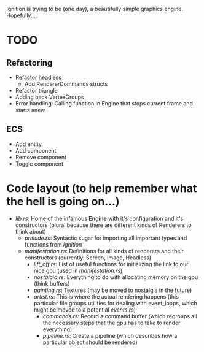Ignition is trying to be (one day), a beautifully simple graphics engine. Hopefully....

# TODO
## Refactoring
- Refactor headless
  - Add RendererCommands structs
- Refactor triangle
- Adding back VertexGroups
- Error handling: Calling function in Engine that stops current frame and starts anew

## ECS
- Add entity
- Add component
- Remove component
- Toggle component
 
# Code layout (to help remember what the hell is going on...)
- *lib.rs*: Home of the infamous **Engine** with it's configuration and it's constructors (plural because there are different kinds of Renderers to think about)
  - *prelude.rs*: Syntactic sugar for importing all important types and functions from *ignition*
  - *manifestation.rs*: Definitions for all kinds of renderers and their constructors (currently: Screen, Image, Headless)
    - *lift_off.rs*: List of useful functions for initializing the link to our nice gpu (used in *manifestation.rs*)
    - *nostalgia.rs*: Everything to do with allocating memory on the gpu (think buffers)
    - *painting.rs*: Textures  (may be moved to nostalgia in the future) 
    - *artist.rs*: This is where the actual rendering happens (this particular file groups utilities for dealing with event_loops, which might be moved to a potential *events.rs*)
      - *commands.rs*: Record a command buffer (which regroups all the necessary steps that the gpu has to take to render everything)
      - *pipeline.rs*: Create a pipeline (which describes how a particular object should be rendered)